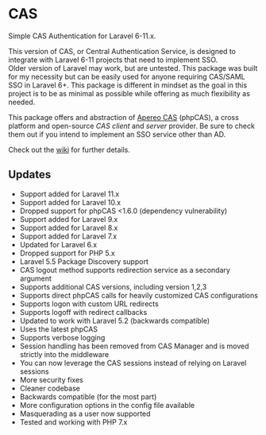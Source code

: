 # CAS
Simple CAS Authentication for Laravel 6-11.x.

This version of CAS, or Central Authentication Service, is designed to integrate with Laravel 6-11 projects that need to implement SSO.  
Older version of Laravel may work, but are untested. This package was built for my necessity but can be easily used for anyone requiring CAS/SAML SSO in Laravel 6+.  This package is different in mindset as the goal in this project is to be as minimal as possible while offering as much flexibility as needed.

This package offers and abstraction of [Apereo CAS](https://www.apereo.org/projects/cas) (phpCAS), a cross platform and open-source *CAS client* and *server* provider.  Be sure to check them out if you intend to implement an SSO service other than AD.

Check out the [wiki](https://github.com/subfission/cas/wiki) for further details.


## Updates
* Support added for Laravel 11.x
* Support added for Laravel 10.x
* Dropped support for phpCAS <1.6.0 (dependency vulnerability)
* Support added for Laravel 9.x
* Support added for Laravel 8.x
* Support added for Laravel 7.x
* Updated for Laravel 6.x
* Dropped support for PHP 5.x
* Laravel 5.5 Package Discovery support
* CAS logout method supports redirection service as a secondary argument
* Supports additional CAS versions, including version 1,2,3
* Supports direct phpCAS calls for heavily customized CAS configurations
* Supports logon with custom URL redirects
* Supports logoff with redirect callbacks
* Updated to work with Laravel 5.2 (backwards compatible)
* Uses the latest phpCAS
* Supports verbose logging
* Session handling has been removed from CAS Manager and is moved strictly into the middleware
* You can now leverage the CAS sessions instead of relying on Laravel sessions
* More security fixes
* Cleaner codebase
* Backwards compatible (for the most part)
* More configuration options in the config file available
* Masquerading as a user now supported
* Tested and working with PHP 7.x
